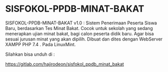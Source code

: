 # SISFOKOL-PPDB-MINAT-BAKAT
SISFOKOL-PPDB-MINAT-BAKAT v1.0 : Sistem Penerimaan Peserta Siswa Baru, berdasarkan Tes Minat Bakat. Cocok untuk sekolah yang sedang menerapkan ujian minat bakat, bagi calon peserta didik baru. Agar bisa sesuai jurusan minat yang akan dipilih. Dibuat dan dites dengan WebServer XAMPP PHP 7.4 . Pada LinuxMint.



Silahkan bisa unduh di : 

https://gitlab.com/hajirodeon/sisfokol_ppdb_minat_bakat
